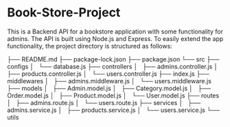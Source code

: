 # Book-Store-Project
This is a Backend API for a bookstore application with some functionality for admins. The API is built using Node.js and Express. To easily extend the app functionality, the project directory is structured as follows:

├── README.md
├── package-lock.json
├── package.json
└── src
    ├── configs
    │   └── database.js
    ├── controllers
    │   ├── admins.controller.js
    │   ├── products.controller.js
    │   └── users.controller.js
    ├── index.js
    ├── middlewares
    │   ├── admins.middleware.js
    │   └── users.middleware.js
    ├── models
    │   ├── Admin.model.js
    │   ├── Category.model.js
    │   ├── Order.model.js
    │   ├── Product.model.js
    │   └── User.model.js
    ├── routes
    │   ├── admins.route.js
    │   └── users.route.js
    ├── services
    │   ├── admins.service.js
    │   ├── products.service.js
    │   └── users.service.js
    └── utils

